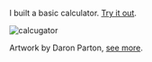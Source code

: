 I built a basic calculator. [Try it out](http://codepen.io/amnavor/full/XXpWzR/).

![calcugator](https://cloud.githubusercontent.com/assets/12720744/17600521/bbcf4566-5fb8-11e6-848b-80b420277f99.gif)

Artwork by Daron Parton, [see more](http://watermarkltd.com/artists/daron-parton).

